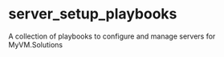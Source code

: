 # server_setup_playbooks

A collection of playbooks to configure and manage servers for MyVM.Solutions

